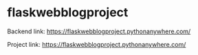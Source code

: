 # flaskwebblogproject

Backend link: https://flaskwebblogproject.pythonanywhere.com/

Project link: https://flaskwebblogproject.pythonanywhere.com/
